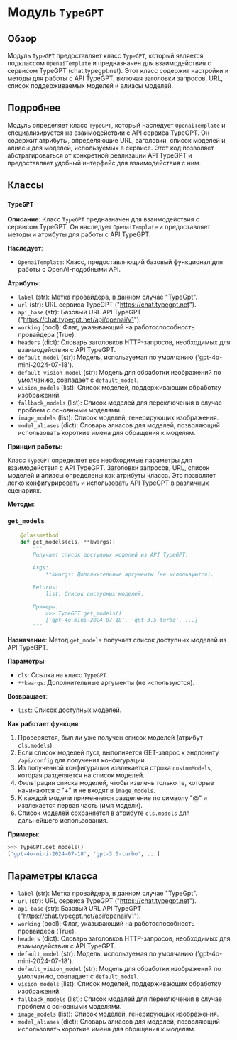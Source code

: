 # Модуль `TypeGPT`

## Обзор

Модуль `TypeGPT` предоставляет класс `TypeGPT`, который является подклассом `OpenaiTemplate` и предназначен для взаимодействия с сервисом TypeGPT (chat.typegpt.net). Этот класс содержит настройки и методы для работы с API TypeGPT, включая заголовки запросов, URL, список поддерживаемых моделей и алиасы моделей.

## Подробнее

Модуль определяет класс `TypeGPT`, который наследует `OpenaiTemplate` и специализируется на взаимодействии с API сервиса TypeGPT. Он содержит атрибуты, определяющие URL, заголовки, список моделей и алиасы для моделей, используемых в сервисе.
Этот код позволяет абстрагироваться от конкретной реализации API TypeGPT и предоставляет удобный интерфейс для взаимодействия с ним.

## Классы

### `TypeGPT`

**Описание**: Класс `TypeGPT` предназначен для взаимодействия с сервисом TypeGPT. Он наследует `OpenaiTemplate` и предоставляет методы и атрибуты для работы с API TypeGPT.

**Наследует**:
- `OpenaiTemplate`: Класс, предоставляющий базовый функционал для работы с OpenAI-подобными API.

**Атрибуты**:
- `label` (str): Метка провайдера, в данном случае "TypeGpt".
- `url` (str): URL сервиса TypeGPT ("https://chat.typegpt.net").
- `api_base` (str): Базовый URL API TypeGPT ("https://chat.typegpt.net/api/openai/v1").
- `working` (bool): Флаг, указывающий на работоспособность провайдера (True).
- `headers` (dict): Словарь заголовков HTTP-запросов, необходимых для взаимодействия с API TypeGPT.
- `default_model` (str): Модель, используемая по умолчанию ('gpt-4o-mini-2024-07-18').
- `default_vision_model` (str): Модель для обработки изображений по умолчанию, совпадает с `default_model`.
- `vision_models` (list): Список моделей, поддерживающих обработку изображений.
- `fallback_models` (list): Список моделей для переключения в случае проблем с основными моделями.
- `image_models` (list): Список моделей, генерирующих изображения.
- `model_aliases` (dict): Словарь алиасов для моделей, позволяющий использовать короткие имена для обращения к моделям.

**Принцип работы**:

Класс `TypeGPT` определяет все необходимые параметры для взаимодействия с API TypeGPT. Заголовки запросов, URL, список моделей и алиасы определены как атрибуты класса. Это позволяет легко конфигурировать и использовать API TypeGPT в различных сценариях.

**Методы**:

### `get_models`

```python
    @classmethod
    def get_models(cls, **kwargs):
        """
        Получает список доступных моделей из API TypeGPT.

        Args:
            **kwargs: Дополнительные аргументы (не используются).

        Returns:
            list: Список доступных моделей.

        Примеры:
            >>> TypeGPT.get_models()
            ['gpt-4o-mini-2024-07-18', 'gpt-3.5-turbo', ...]
        """
```

**Назначение**: Метод `get_models` получает список доступных моделей из API TypeGPT.

**Параметры**:
- `cls`: Ссылка на класс `TypeGPT`.
- `**kwargs`: Дополнительные аргументы (не используются).

**Возвращает**:
- `list`: Список доступных моделей.

**Как работает функция**:
1. Проверяется, был ли уже получен список моделей (атрибут `cls.models`).
2. Если список моделей пуст, выполняется GET-запрос к эндпоинту `/api/config` для получения конфигурации.
3. Из полученной конфигурации извлекается строка `customModels`, которая разделяется на список моделей.
4. Фильтрация списка моделей, чтобы извлечь только те, которые начинаются с "+" и не входят в `image_models`.
5. К каждой модели применяется разделение по символу "@" и извлекается первая часть (имя модели).
6. Список моделей сохраняется в атрибуте `cls.models` для дальнейшего использования.

**Примеры**:

```python
>>> TypeGPT.get_models()
['gpt-4o-mini-2024-07-18', 'gpt-3.5-turbo', ...]
```
## Параметры класса
- `label` (str): Метка провайдера, в данном случае "TypeGpt".
- `url` (str): URL сервиса TypeGPT ("https://chat.typegpt.net").
- `api_base` (str): Базовый URL API TypeGPT ("https://chat.typegpt.net/api/openai/v1").
- `working` (bool): Флаг, указывающий на работоспособность провайдера (True).
- `headers` (dict): Словарь заголовков HTTP-запросов, необходимых для взаимодействия с API TypeGPT.
- `default_model` (str): Модель, используемая по умолчанию ('gpt-4o-mini-2024-07-18').
- `default_vision_model` (str): Модель для обработки изображений по умолчанию, совпадает с `default_model`.
- `vision_models` (list): Список моделей, поддерживающих обработку изображений.
- `fallback_models` (list): Список моделей для переключения в случае проблем с основными моделями.
- `image_models` (list): Список моделей, генерирующих изображения.
- `model_aliases` (dict): Словарь алиасов для моделей, позволяющий использовать короткие имена для обращения к моделям.